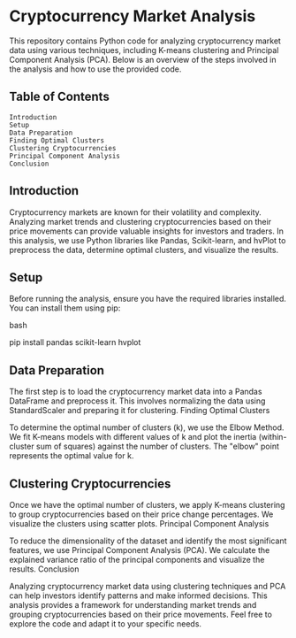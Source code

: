 # Cryptocurrency Market Analysis

This repository contains Python code for analyzing cryptocurrency market data using various techniques, including K-means clustering and Principal Component Analysis (PCA). Below is an overview of the steps involved in the analysis and how to use the provided code.
## Table of Contents

    Introduction
    Setup
    Data Preparation
    Finding Optimal Clusters
    Clustering Cryptocurrencies
    Principal Component Analysis
    Conclusion

## Introduction

Cryptocurrency markets are known for their volatility and complexity. Analyzing market trends and clustering cryptocurrencies based on their price movements can provide valuable insights for investors and traders. In this analysis, we use Python libraries like Pandas, Scikit-learn, and hvPlot to preprocess the data, determine optimal clusters, and visualize the results.
## Setup

Before running the analysis, ensure you have the required libraries installed. You can install them using pip:

bash

pip install pandas scikit-learn hvplot

## Data Preparation

The first step is to load the cryptocurrency market data into a Pandas DataFrame and preprocess it. This involves normalizing the data using StandardScaler and preparing it for clustering.
Finding Optimal Clusters

To determine the optimal number of clusters (k), we use the Elbow Method. We fit K-means models with different values of k and plot the inertia (within-cluster sum of squares) against the number of clusters. The "elbow" point represents the optimal value for k.

## Clustering Cryptocurrencies

Once we have the optimal number of clusters, we apply K-means clustering to group cryptocurrencies based on their price change percentages. We visualize the clusters using scatter plots.
Principal Component Analysis

To reduce the dimensionality of the dataset and identify the most significant features, we use Principal Component Analysis (PCA). We calculate the explained variance ratio of the principal components and visualize the results.
Conclusion

Analyzing cryptocurrency market data using clustering techniques and PCA can help investors identify patterns and make informed decisions. This analysis provides a framework for understanding market trends and grouping cryptocurrencies based on their price movements. Feel free to explore the code and adapt it to your specific needs.
